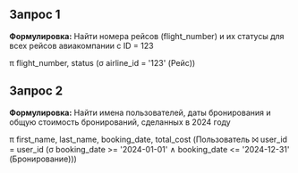 ## Запрос 1

**Формулировка:** Найти номера рейсов (flight_number) и их статусы для всех рейсов авиакомпании с ID = 123

π flight_number, status (σ airline_id = '123' (Рейс))

## Запрос 2

**Формулировка:** Найти имена пользователей, даты бронирования и общую стоимость бронирований, сделанных в 2024 году

π first_name, last_name, booking_date, total_cost
  (Пользователь ⨝ user_id = user_id 
   (σ booking_date >= '2024-01-01' ∧ booking_date <= '2024-12-31' (Бронирование)))
